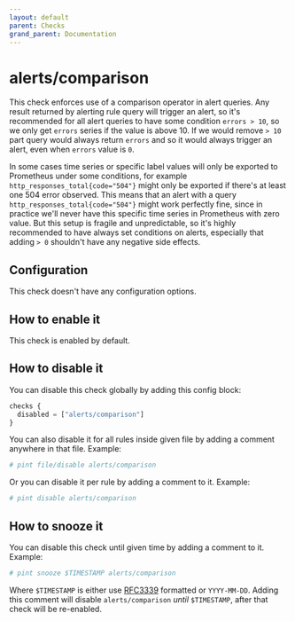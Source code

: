 ```yaml
---
layout: default
parent: Checks
grand_parent: Documentation
---
```


# alerts/comparison

This check enforces use of a comparison operator in alert queries.
Any result returned by alerting rule query will trigger an alert, so it's
recommended for all alert queries to have some condition `errors > 10`, so we
only get `errors` series if the value is above 10.
If we would remove `> 10` part query would always return `errors` and so it
would always trigger an alert, even when `errors` value is `0`.

In some cases time series or specific label values will only be exported to
Prometheus under some conditions, for example `http_responses_total{code="504"}`
might only be exported if there's at least one 504 error observed.
This means that an alert with a query `http_responses_total{code="504"}` might
work perfectly fine, since in practice we'll never have this specific time
series in Prometheus with zero value.
But this setup is fragile and unpredictable, so it's highly recommended to
have always set conditions on alerts, especially that adding `> 0` shouldn't
have any negative side effects.

## Configuration

This check doesn't have any configuration options.

## How to enable it

This check is enabled by default.

## How to disable it

You can disable this check globally by adding this config block:

```js
checks {
  disabled = ["alerts/comparison"]
}
```

You can also disable it for all rules inside given file by adding
a comment anywhere in that file. Example:

```yaml
# pint file/disable alerts/comparison
```

Or you can disable it per rule by adding a comment to it. Example:

```yaml
# pint disable alerts/comparison
```

## How to snooze it

You can disable this check until given time by adding a comment to it. Example:

```yaml
# pint snooze $TIMESTAMP alerts/comparison
```

Where `$TIMESTAMP` is either use [RFC3339](https://www.rfc-editor.org/rfc/rfc3339)
formatted  or `YYYY-MM-DD`.
Adding this comment will disable `alerts/comparison` *until* `$TIMESTAMP`, after that
check will be re-enabled.
